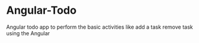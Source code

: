 # Angular-Todo
Angular todo app to perform the basic activities like add a task remove task using the Angular
